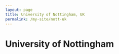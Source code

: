 ```yaml
---
layout: page
title: University of Nottingham, UK
permalink: /my-site/nott-uk
---
```

# University of Nottingham
